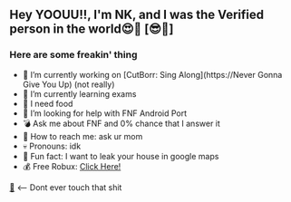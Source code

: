 ## Hey YOOUU!!, I'm NK, and I was the Verified person in the world😍💪 [😎🤑]

### Here are some freakin' thing

- 🤨  I’m currently working on [CutBorr: Sing Along](https://Never Gonna Give You Up) (not really)
- 🖕  I’m currently learning exams
- 🐷  I need food
- 🤮  I’m looking for help with FNF Android Port
- 💣  Ask me about FNF and 0% chance that I answer it
- 🤢  How to reach me: ask ur mom
- 💀  Pronouns: idk
- 🔪  Fun fact: I want to leak your house in google maps
- 💰  Free Robux: [Click Here!](https://youtu.be/watch?v=dQw4w9WgXcQ/)

[💩](https://youtube.com/w/dQw4w9WgXcQ) <-- Dont ever touch that shit
